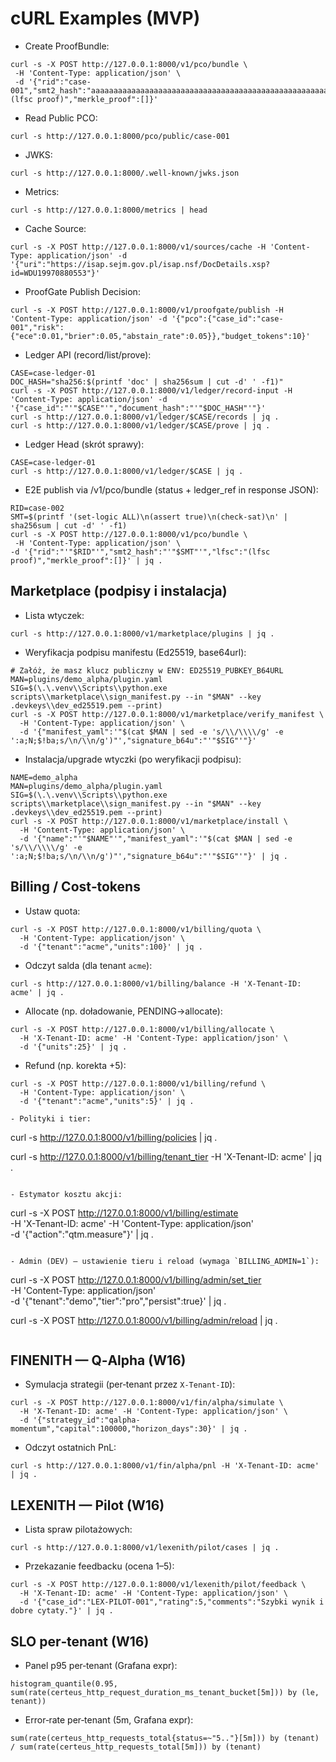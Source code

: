 # cURL Examples (MVP)

- Create ProofBundle:

```
curl -s -X POST http://127.0.0.1:8000/v1/pco/bundle \
 -H 'Content-Type: application/json' \
 -d '{"rid":"case-001","smt2_hash":"aaaaaaaaaaaaaaaaaaaaaaaaaaaaaaaaaaaaaaaaaaaaaaaaaaaaaaaaaaaaaaaa","lfsc":"(lfsc proof)","merkle_proof":[]}'
```

- Read Public PCO:

```
curl -s http://127.0.0.1:8000/pco/public/case-001
```

- JWKS:

```
curl -s http://127.0.0.1:8000/.well-known/jwks.json
```

- Metrics:

```
curl -s http://127.0.0.1:8000/metrics | head
```

- Cache Source:

```
curl -s -X POST http://127.0.0.1:8000/v1/sources/cache -H 'Content-Type: application/json' -d '{"uri":"https://isap.sejm.gov.pl/isap.nsf/DocDetails.xsp?id=WDU19970880553"}'
```

- ProofGate Publish Decision:

```
curl -s -X POST http://127.0.0.1:8000/v1/proofgate/publish -H 'Content-Type: application/json' -d '{"pco":{"case_id":"case-001","risk":{"ece":0.01,"brier":0.05,"abstain_rate":0.05}},"budget_tokens":10}'
```

- Ledger API (record/list/prove):

```
CASE=case-ledger-01
DOC_HASH="sha256:$(printf 'doc' | sha256sum | cut -d' ' -f1)"
curl -s -X POST http://127.0.0.1:8000/v1/ledger/record-input -H 'Content-Type: application/json' -d '{"case_id":"'"$CASE"'","document_hash":"'"$DOC_HASH"'"}'
curl -s http://127.0.0.1:8000/v1/ledger/$CASE/records | jq .
curl -s http://127.0.0.1:8000/v1/ledger/$CASE/prove | jq .
```

- Ledger Head (skrót sprawy):

```
CASE=case-ledger-01
curl -s http://127.0.0.1:8000/v1/ledger/$CASE | jq .
```

- E2E publish via /v1/pco/bundle (status + ledger_ref in response JSON):

```
RID=case-002
SMT=$(printf '(set-logic ALL)\n(assert true)\n(check-sat)\n' | sha256sum | cut -d' ' -f1)
curl -s -X POST http://127.0.0.1:8000/v1/pco/bundle \
 -H 'Content-Type: application/json' \
-d '{"rid":"'"$RID"'","smt2_hash":"'"$SMT"'","lfsc":"(lfsc proof)","merkle_proof":[]}' | jq .
```

## Marketplace (podpisy i instalacja)

- Lista wtyczek:

```
curl -s http://127.0.0.1:8000/v1/marketplace/plugins | jq .
```

- Weryfikacja podpisu manifestu (Ed25519, base64url):

```
# Załóż, że masz klucz publiczny w ENV: ED25519_PUBKEY_B64URL
MAN=plugins/demo_alpha/plugin.yaml
SIG=$(\.\.venv\\Scripts\\python.exe scripts\\marketplace\\sign_manifest.py --in "$MAN" --key .devkeys\\dev_ed25519.pem --print)
curl -s -X POST http://127.0.0.1:8000/v1/marketplace/verify_manifest \
  -H 'Content-Type: application/json' \
  -d '{"manifest_yaml":'"$(cat $MAN | sed -e 's/\\/\\\\/g' -e ':a;N;$!ba;s/\n/\\n/g')"',"signature_b64u":"'"$SIG"'"}'
```

- Instalacja/upgrade wtyczki (po weryfikacji podpisu):

```
NAME=demo_alpha
MAN=plugins/demo_alpha/plugin.yaml
SIG=$(\.\.venv\\Scripts\\python.exe scripts\\marketplace\\sign_manifest.py --in "$MAN" --key .devkeys\\dev_ed25519.pem --print)
curl -s -X POST http://127.0.0.1:8000/v1/marketplace/install \
  -H 'Content-Type: application/json' \
  -d '{"name":"'"$NAME"'","manifest_yaml":'"$(cat $MAN | sed -e 's/\\/\\\\/g' -e ':a;N;$!ba;s/\n/\\n/g')"',"signature_b64u":"'"$SIG"'"}' | jq .
```

## Billing / Cost‑tokens

- Ustaw quota:

```
curl -s -X POST http://127.0.0.1:8000/v1/billing/quota \
  -H 'Content-Type: application/json' \
  -d '{"tenant":"acme","units":100}' | jq .
```

- Odczyt salda (dla tenant `acme`):

```
curl -s http://127.0.0.1:8000/v1/billing/balance -H 'X-Tenant-ID: acme' | jq .
```

- Allocate (np. doładowanie, PENDING→allocate):

```
curl -s -X POST http://127.0.0.1:8000/v1/billing/allocate \
  -H 'X-Tenant-ID: acme' -H 'Content-Type: application/json' \
  -d '{"units":25}' | jq .
```

- Refund (np. korekta +5):

```
curl -s -X POST http://127.0.0.1:8000/v1/billing/refund \
  -H 'Content-Type: application/json' \
  -d '{"tenant":"acme","units":5}' | jq .

- Polityki i tier:

```
curl -s http://127.0.0.1:8000/v1/billing/policies | jq .

curl -s http://127.0.0.1:8000/v1/billing/tenant_tier -H 'X-Tenant-ID: acme' | jq .
```

- Estymator kosztu akcji:

```
curl -s -X POST http://127.0.0.1:8000/v1/billing/estimate \
  -H 'X-Tenant-ID: acme' -H 'Content-Type: application/json' \
  -d '{"action":"qtm.measure"}' | jq .
```

- Admin (DEV) — ustawienie tieru i reload (wymaga `BILLING_ADMIN=1`):

```
curl -s -X POST http://127.0.0.1:8000/v1/billing/admin/set_tier \
  -H 'Content-Type: application/json' \
  -d '{"tenant":"demo","tier":"pro","persist":true}' | jq .

curl -s -X POST http://127.0.0.1:8000/v1/billing/admin/reload | jq .
```
```

## FINENITH — Q‑Alpha (W16)

- Symulacja strategii (per‑tenant przez `X-Tenant-ID`):

```
curl -s -X POST http://127.0.0.1:8000/v1/fin/alpha/simulate \
  -H 'X-Tenant-ID: acme' -H 'Content-Type: application/json' \
  -d '{"strategy_id":"qalpha-momentum","capital":100000,"horizon_days":30}' | jq .
```

- Odczyt ostatnich PnL:

```
curl -s http://127.0.0.1:8000/v1/fin/alpha/pnl -H 'X-Tenant-ID: acme' | jq .
```

## LEXENITH — Pilot (W16)

- Lista spraw pilotażowych:

```
curl -s http://127.0.0.1:8000/v1/lexenith/pilot/cases | jq .
```

- Przekazanie feedbacku (ocena 1–5):

```
curl -s -X POST http://127.0.0.1:8000/v1/lexenith/pilot/feedback \
  -H 'X-Tenant-ID: acme' -H 'Content-Type: application/json' \
  -d '{"case_id":"LEX-PILOT-001","rating":5,"comments":"Szybki wynik i dobre cytaty."}' | jq .
```

## SLO per‑tenant (W16)

- Panel p95 per‑tenant (Grafana expr):

```
histogram_quantile(0.95, sum(rate(certeus_http_request_duration_ms_tenant_bucket[5m])) by (le, tenant))
```

- Error‑rate per‑tenant (5m, Grafana expr):

```
sum(rate(certeus_http_requests_total{status=~"5.."}[5m])) by (tenant)
/ sum(rate(certeus_http_requests_total[5m])) by (tenant)
```

